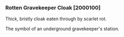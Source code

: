 ### Rotten Gravekeeper Cloak [2000100]

Thick, bristly cloak eaten through by scarlet rot.

The symbol of an underground gravekeeper's station.
